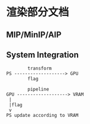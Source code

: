 # 渲染部分文档
## MIP/MinIP/AIP




## System Integration

```
		transform
PS -------------------> GPU
		flag

		pipeline
GPU -------------------> VRAM
 |
 |flag
 v
PS update according to VRAM
```